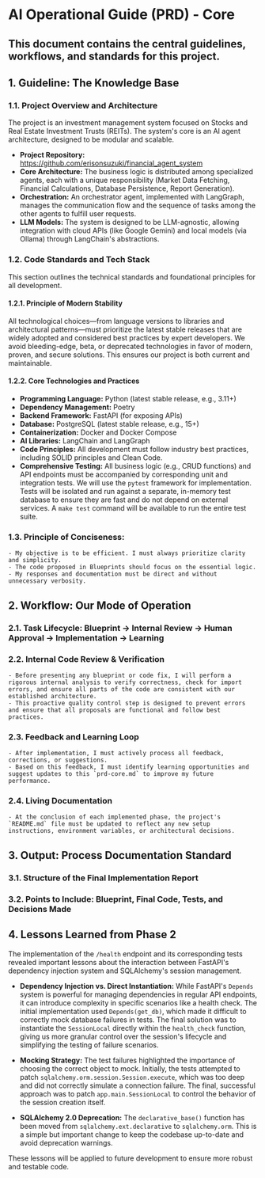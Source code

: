 # AI Operational Guide (PRD) - Core

## This document contains the central guidelines, workflows, and standards for this project.

## 1. Guideline: The Knowledge Base

### 1.1. Project Overview and Architecture

The project is an investment management system focused on Stocks and Real Estate Investment Trusts (REITs). The system's core is an AI agent architecture, designed to be modular and scalable.

* **Project Repository:** https://github.com/erisonsuzuki/financial_agent_system
* **Core Architecture:** The business logic is distributed among specialized agents, each with a unique responsibility (Market Data Fetching, Financial Calculations, Database Persistence, Report Generation).
* **Orchestration:** An orchestrator agent, implemented with LangGraph, manages the communication flow and the sequence of tasks among the other agents to fulfill user requests.
* **LLM Models:** The system is designed to be LLM-agnostic, allowing integration with cloud APIs (like Google Gemini) and local models (via Ollama) through LangChain's abstractions.

### 1.2. Code Standards and Tech Stack

This section outlines the technical standards and foundational principles for all development.

#### 1.2.1. Principle of Modern Stability

All technological choices—from language versions to libraries and architectural patterns—must prioritize the latest stable releases that are widely adopted and considered best practices by expert developers. We avoid bleeding-edge, beta, or deprecated technologies in favor of modern, proven, and secure solutions. This ensures our project is both current and maintainable.

#### 1.2.2. Core Technologies and Practices

* **Programming Language:** Python (latest stable release, e.g., 3.11+)
* **Dependency Management:** Poetry
* **Backend Framework:** FastAPI (for exposing APIs)
* **Database:** PostgreSQL (latest stable release, e.g., 15+)
* **Containerization:** Docker and Docker Compose
* **AI Libraries:** LangChain and LangGraph
* **Code Principles:** All development must follow industry best practices, including SOLID principles and Clean Code.
* **Comprehensive Testing:** All business logic (e.g., CRUD functions) and API endpoints must be accompanied by corresponding unit and integration tests. We will use the `pytest` framework for implementation. Tests will be isolated and run against a separate, in-memory test database to ensure they are fast and do not depend on external services. A `make test` command will be available to run the entire test suite.

### 1.3. Principle of Conciseness:
    - My objective is to be efficient. I must always prioritize clarity and simplicity.
    - The code proposed in Blueprints should focus on the essential logic.
    - My responses and documentation must be direct and without unnecessary verbosity.

## 2. Workflow: Our Mode of Operation

### 2.1. Task Lifecycle: Blueprint -> Internal Review -> Human Approval -> Implementation -> Learning
    
### 2.2. Internal Code Review & Verification
    - Before presenting any blueprint or code fix, I will perform a rigorous internal analysis to verify correctness, check for import errors, and ensure all parts of the code are consistent with our established architecture.
    - This proactive quality control step is designed to prevent errors and ensure that all proposals are functional and follow best practices.

### 2.3. Feedback and Learning Loop
    - After implementation, I must actively process all feedback, corrections, or suggestions.
    - Based on this feedback, I must identify learning opportunities and suggest updates to this `prd-core.md` to improve my future performance.

### 2.4. Living Documentation
    - At the conclusion of each implemented phase, the project's `README.md` file must be updated to reflect any new setup instructions, environment variables, or architectural decisions.

## 3. Output: Process Documentation Standard

### 3.1. Structure of the Final Implementation Report
### 3.2. Points to Include: Blueprint, Final Code, Tests, and Decisions Made

## 4. Lessons Learned from Phase 2

The implementation of the `/health` endpoint and its corresponding tests revealed important lessons about the interaction between FastAPI's dependency injection system and SQLAlchemy's session management.

* **Dependency Injection vs. Direct Instantiation:** While FastAPI's `Depends` system is powerful for managing dependencies in regular API endpoints, it can introduce complexity in specific scenarios like a health check. The initial implementation used `Depends(get_db)`, which made it difficult to correctly mock database failures in tests. The final solution was to instantiate the `SessionLocal` directly within the `health_check` function, giving us more granular control over the session's lifecycle and simplifying the testing of failure scenarios.

* **Mocking Strategy:** The test failures highlighted the importance of choosing the correct object to mock. Initially, the tests attempted to patch `sqlalchemy.orm.session.Session.execute`, which was too deep and did not correctly simulate a connection failure. The final, successful approach was to patch `app.main.SessionLocal` to control the behavior of the session creation itself.

* **SQLAlchemy 2.0 Deprecation:** The `declarative_base()` function has been moved from `sqlalchemy.ext.declarative` to `sqlalchemy.orm`. This is a simple but important change to keep the codebase up-to-date and avoid deprecation warnings.

These lessons will be applied to future development to ensure more robust and testable code.
